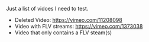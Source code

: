 Just a list of vidoes I need to test.

* Deleted Video: https://vimeo.com/11208098
* Video with FLV streams: https://vimeo.com/1373038
* Video that only contains a FLV steam(s)
